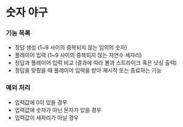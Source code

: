 # 숫자 야구

### 기능 목록

- 정답 생성 (1~9 사이의 중복되지 않는 임의의 숫자)
- 플레이어 입력 (1~9 사이의 중복되지 않는 자연수 세자리)
- 정답과 플레이어 입력 비교 (결과에 따라 볼과 스트라이크 혹은 낫싱 출력)
- 정답을 맞췄을 때 플레이어 입력을 받아 재시작 또는 종료하는 기능

### 예외 처리

- 입력값에 0이 있을 경우
- 입력값에 숫자가 아닌 문자가 있을 경우
- 입력값이 세자리가 아닐 경우
